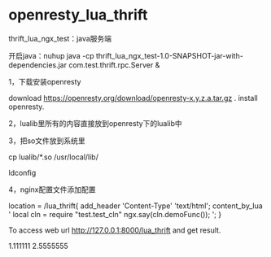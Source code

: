 # openresty_lua_thrift

thrift_lua_ngx_test：java服务端

开启java：nuhup java -cp thrift_lua_ngx_test-1.0-SNAPSHOT-jar-with-dependencies.jar com.test.thrift.rpc.Server &

1，下载安装openresty

download https://openresty.org/download/openresty-x.y.z.a.tar.gz .
install openresty.

2，lualib里所有的内容直接放到openresty下的lualib中

3，把so文件放到系统里

cp lualib/*.so /usr/local/lib/

ldconfig

4，nginx配置文件添加配置

location = /lua_thrift{
            add_header 'Content-Type' 'text/html';
            content_by_lua '
                local cln = require "test.test_cln"
                ngx.say(cln.demoFunc());
            ';
}


To access web url http://127.0.0.1:8000/lua_thrift and get result.

1.111111
2.5555555